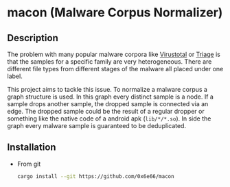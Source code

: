 # macon (Malware Corpus Normalizer)

## Description

The problem with many popular malware corpora like [Virustotal](https://virustotal.com) or
[Triage](https://tria.ge/) is that the samples for a specific family are very heterogeneous.
There are different file types from different stages of the malware all placed under one label.

This project aims to tackle this issue. To normalize a malware corpus a graph structure is used.
In this graph every distinct sample is a node. If a sample drops another sample, the dropped sample
is connected via an edge. The dropped sample could be the result of a regular dropper or something 
like the native code of a android apk (`lib/*/*.so`). In side the graph every malware sample is
guaranteed to be deduplicated. 

## Installation

- From git
  ```bash
  cargo install --git https://github.com/0x6e66/macon
  ```
